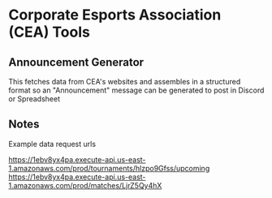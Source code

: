 # Corporate Esports Association (CEA) Tools

## Announcement Generator

This fetches data from CEA's websites and assembles in a structured format so an "Announcement" message can be generated to post in Discord or Spreadsheet

## Notes

Example data request urls

https://1ebv8yx4pa.execute-api.us-east-1.amazonaws.com/prod/tournaments/hlzpo9Gfss/upcoming
https://1ebv8yx4pa.execute-api.us-east-1.amazonaws.com/prod/matches/LjrZ5Qy4hX  
